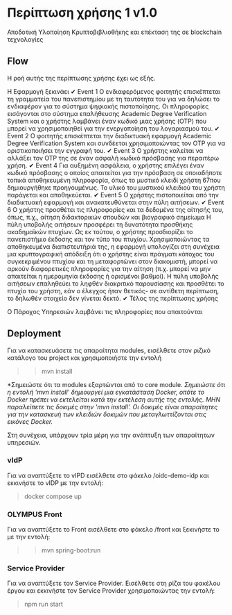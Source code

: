 # Περίπτωση χρήσης 1 v1.0
Αποδοτική Υλοποίηση Κρυπτοβιβλιοθήκης και επέκταση της σε blockchain τεχνολογίες


## Flow
Η ροή αυτής της περίπτωσης χρήσης έχει ως εξής.

Η Εφαρμογή ξεκινάει
✔ Event 1
O ενδιαφερόμενος φοιτητής επισκέπτεται τη γραμματεία του πανεπιστημίου με τη ταυτότητα του
για να δηλώσει το ενδιαφέρον για το σύστημα ψηφιακής πιστοποίησης. Οι πληροφορίες
εισάγονται στο σύστημα επαλήθευσης Academic Degree Verification System και ο χρήστης
λαμβάνει έναν κωδικό μιας χρήσης (OTP) που μπορεί να χρησιμοποιηθεί για την ενεργοποίηση
του λογαριασμού του.
✔ Event 2
Ο φοιτητής επισκέπτεται την διαδικτυακή εφαρμογή Academic Degree Verification System και
συνδέεται χρησιμοποιώντας τον OTP για να οριστικοποιήσει την εγγραφή του.
✔ Event 3
Ο χρήστης καλείται να αλλάξει τον OTP της σε έναν ασφαλή κωδικό πρόσβασης για περαιτέρω
χρήση.
✔ Event 4
Για αυξημένη ασφάλεια, ο χρήστης επιλέγει έναν κωδικό πρόσβασης ο οποίος απαιτείται για την
πρόσβαση σε οποιαδήποτε τοπικά αποθηκευμένη πληροφορία, όπως το μυστικό κλειδί χρήστη
67που δημιουργήθηκε προηγουμένως. Το υλικό του μυστικού κλειδιού του χρήστη παράγεται και
αποθηκεύεται.
✔ Event 5
Ο χρήστης πιστοποιείται από την διαδικτυακή εφαρμογή
και ανακατευθύνεται στην πύλη
αιτήσεων.
✔ Event 6
Ο χρήστης προσθέτει τις πληροφορίες και τα δεδομένα της αίτησής του, όπως, π.χ., αίτηση
διδακτορικών σπουδών και βιογραφικό σημείωμα
Η πύλη υποβολής αιτήσεων προσφέρει τη δυνατότητα προσθήκης ακαδημαϊκών πτυχίων. Ως εκ
τούτου, ο χρήστης προσδιορίζει το πανεπιστήμιο έκδοσης και τον τύπο του πτυχίου.
Χρησιμοποιώντας τα αποθηκευμένα διαπιστευτήριά της, η εφαρμογή υπολογίζει στη συνέχεια
μια κρυπτογραφική απόδειξη ότι ο χρήστης είναι πράγματι κάτοχος του συγκεκριμένου πτυχίου
και τη μεταφορτώνει στον διακομιστή, μπορεί να αρκούν διαφορετικές πληροφορίες για την
αίτηση (π.χ. μπορεί να μην απαιτείται η ημερομηνία έκδοσης ή ορισμένοι βαθμοί).
Η πύλη υποβολής αιτήσεων επαληθεύει το ληφθέν διακριτικό παρουσίασης και προσθέτει το
πτυχίο του χρήστη, εάν ο έλεγχος ήταν θετικός- σε αντίθετη περίπτωση, το δηλωθέν στοιχείο δεν
γίνεται δεκτό.
✔ Τέλος της περίπτωσης χρήσης

Ο Πάροχος Υπηρεσιών λαμβάνει τις πληροφορίες που απαιτούνται
## Deployment
Για να κατασκευάσετε τις απαραίτητα modules, εισέλθετε στον ριζικό κατάλογο του project και χρησιμοποιήστε την εντολή
> >mvn install

*Σημειώστε ότι τα modules εξαρτώνται από το core module.
*Σημειώστε ότι η εντολή 'mvn install' δημιουργεί μια εγκατάσταση Docker, οπότε το Docker πρέπει να εκτελείται κατά την εκτέλεση αυτής της εντολής.*
*ΜΗΝ παραλείπετε τις δοκιμές στην 'mvn install'. Οι δοκιμές είναι απαραίτητες για την κατασκευή των κλειδιών δοκιμών που μεταγλωττίζονται στις εικόνες Docker.*

Στη συνέχεια, υπάρχουν τρία μέρη για την ανάπτυξη των απαραίτητων υπηρεσιών.

###  vIdP
Για να αναπτύξετε το vIPD εισέλθετε στο φάκελο /oidc-demo-idp και εκκινήστε το vIDP με την εντολή:
> docker compose up

### OLYMPUS Front
Για να αναπτύξετε το Front εισέλθετε στο φάκελο /front και ξεκινήστε το με την εντολή:
> > mvn spring-boot:run

### Service Provider
Για να αναπτύξετε τον Service Provider.
Εισέλθετε στη ρίζα του φακέλου έργου και εκκινήστε τον Service Provider χρησιμοποιώντας την εντολή:
>npm run start

